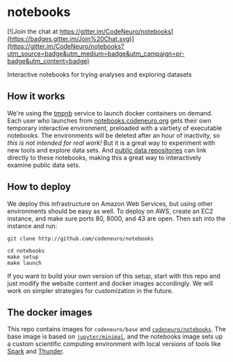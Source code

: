 # notebooks

[![Join the chat at https://gitter.im/CodeNeuro/notebooks](https://badges.gitter.im/Join%20Chat.svg)](https://gitter.im/CodeNeuro/notebooks?utm_source=badge&utm_medium=badge&utm_campaign=pr-badge&utm_content=badge)

Interactive notebooks for trying analyses and exploring datasets

## How it works

We're using the [tmpnb](http://github.com/jupyter/tmpnb) service to launch docker containers on demand. Each user who launches from [notebooks.codeneuro.org](http://notebooks.codeneuro.org) gets their own temporary interactive environment, preloaded with a vartiety of executable notebooks. The environments will be deleted after an hour of inactivity, so *this is not intended for real work!* But it is a great way to experiment with new tools and explore data sets. And [public data repositories](http://datasets.codeneuro.org) can link directly to these notebooks, making this a great way to interactively examine public data sets.

## How to deploy

We deploy this infrastructure on Amazon Web Services, but using other environments should be easy as well. To deploy on AWS, create an EC2 instance, and make sure ports 80, 8000, and 43 are open. Then ssh into the instance and run:

```
git clone http://github.com/codeneuro/notebooks
```
```
cd notebooks
make setup
make launch
```

If you want to build your own version of this setup, start with this repo and just modify the website content and docker images accordingly. We will work on simpler strategies for customization in the future.

## The docker images

This repo contains images for `codeneuro/base` and [`codeneuro/notebooks`](https://registry.hub.docker.com/u/codeneuro/notebooks/). The base image is based on [`jupyter/minimal`](https://github.com/jupyter/docker-demo-images/tree/master/common), and the notebooks image sets up a custom scientific computing environment with local versions of tools like [Spark](http://spark.apache.org) and [Thunder](http://thunder-project.org).
